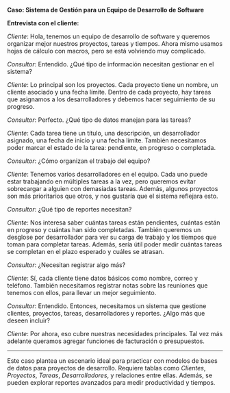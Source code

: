 **Caso: Sistema de Gestión para un Equipo de Desarrollo de Software**

**Entrevista con el cliente:**

*Cliente*: Hola, tenemos un equipo de desarrollo de software y queremos organizar mejor nuestros proyectos, tareas y tiempos. Ahora mismo usamos hojas de cálculo con macros, pero se está volviendo muy complicado.

*Consultor*: Entendido. ¿Qué tipo de información necesitan gestionar en el sistema?

*Cliente*: Lo principal son los proyectos. Cada proyecto tiene un nombre, un cliente asociado y una fecha límite. Dentro de cada proyecto, hay tareas que asignamos a los desarrolladores y debemos hacer seguimiento de su progreso.

*Consultor*: Perfecto. ¿Qué tipo de datos manejan para las tareas?

*Cliente*: Cada tarea tiene un título, una descripción, un desarrollador asignado, una fecha de inicio y una fecha límite. También necesitamos poder marcar el estado de la tarea: pendiente, en progreso o completada.

*Consultor*: ¿Cómo organizan el trabajo del equipo?

*Cliente*: Tenemos varios desarrolladores en el equipo. Cada uno puede estar trabajando en múltiples tareas a la vez, pero queremos evitar sobrecargar a alguien con demasiadas tareas. Además, algunos proyectos son más prioritarios que otros, y nos gustaría que el sistema reflejara esto.

*Consultor*: ¿Qué tipo de reportes necesitan?

*Cliente*: Nos interesa saber cuántas tareas están pendientes, cuántas están en progreso y cuántas han sido completadas. También queremos un desglose por desarrollador para ver su carga de trabajo y los tiempos que toman para completar tareas. Además, sería útil poder medir cuántas tareas se completan en el plazo esperado y cuáles se atrasan.

*Consultor*: ¿Necesitan registrar algo más?

*Cliente*: Sí, cada cliente tiene datos básicos como nombre, correo y teléfono. También necesitamos registrar notas sobre las reuniones que tenemos con ellos, para llevar un mejor seguimiento.

*Consultor*: Entendido. Entonces, necesitamos un sistema que gestione clientes, proyectos, tareas, desarrolladores y reportes. ¿Algo más que deseen incluir?

*Cliente*: Por ahora, eso cubre nuestras necesidades principales. Tal vez más adelante queramos agregar funciones de facturación o presupuestos.

---

Este caso plantea un escenario ideal para practicar con modelos de bases de datos para proyectos de desarrollo. Requiere tablas como *Clientes*, *Proyectos*, *Tareas*, *Desarrolladores*, y relaciones entre ellas. Además, se pueden explorar reportes avanzados para medir productividad y tiempos.

